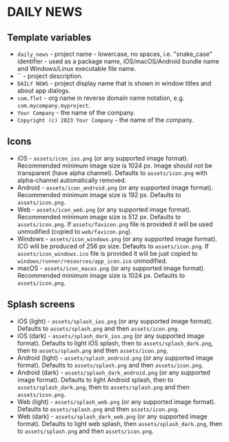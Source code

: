 # DAILY NEWS



## Template variables

* `daily_news` - project name - lowercase, no spaces, i.e. "snake_case" identifier - used as a package name, iOS/macOS/Android bundle name and Windows/Linux executable file name.
* `` - project description.
* `DAILY NEWS` - project display name that is shown in window titles and about app dialogs.
* `com.flet` - org name in reverse domain name notation, e.g. `com.mycompany.myproject`.
* `Your Company` - the name of the company.
* `Copyright (c) 2023 Your Company` - the name of the company.

## Icons

* iOS - `assets/icon_ios.png` (or any supported image format). Recommended minimum image size is 1024 px. Image should not be transparent (have alpha channel). Defaults to `assets/icon.png` with alpha-channel automatically removed.
* Android - `assets/icon_android.png` (or any supported image format). Recommended minimum image size is 192 px. Defaults to `assets/icon.png`.
* Web - `assets/icon_web.png` (or any supported image format). Recommended minimum image size is 512 px. Defaults to `assets/icon.png`. If `assets/favicon.png` file is provided it will be used unmodified (copied to `web/favicon.png`).
* Windows - `assets/icon_windows.png` (or any supported image format). ICO will be produced of 256 px size. Defaults to `assets/icon.png`. If `assets/icon_windows.ico` file is provided it will be just copied to `windows/runner/resources/app_icon.ico` unmodified.
* macOS - `assets/icon_macos.png` (or any supported image format). Recommended minimum image size is 1024 px. Defaults to `assets/icon.png`.

## Splash screens

* iOS (light) - `assets/splash_ios.png` (or any supported image format). Defaults to `assets/splash.png` and then `assets/icon.png`.
* iOS (dark) - `assets/splash_dark_ios.png` (or any supported image format). Defaults to light iOS splash, then to `assets/splash_dark.png`, then to `assets/splash.png` and then `assets/icon.png`.
* Android (light) - `assets/splash_android.png` (or any supported image format). Defaults to `assets/splash.png` and then `assets/icon.png`.
* Android (dark) - `assets/splash_dark_android.png` (or any supported image format).  Defaults to light Android splash, then to `assets/splash_dark.png`, then to `assets/splash.png` and then `assets/icon.png`.
* Web (light) - `assets/splash_web.png` (or any supported image format). Defaults to `assets/splash.png` and then `assets/icon.png`.
* Web (dark) - `assets/splash_dark_web.png` (or any supported image format). Defaults to light web splash, then `assets/splash_dark.png`, then to `assets/splash.png` and then `assets/icon.png`.